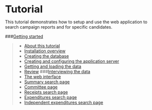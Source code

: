 <span style="font-size:25pt;">**Tutorial**</span>

This tutorial demonstrates how to setup and use the web application to search campaign reports and for specific candidates.

###[Getting started](tutorial/1_getting_started.md)
> * [About this tutorial](tutorial/1_getting_started.md#gs_about)
> * [Installation overview](tutorial/1_getting_started.md#gs_installation)
> * [Creating the database](tutorial/1_getting_started.md#gs_creating_database)
> * [Creating and configuring the application server](tutorial/1_getting_started.md#gs_create_server)
> * [Getting and loading the data](tutorial/1_getting_started.md#gs_get_load_data)
> * [Review](tutorial/1_getting_started.md#gs_review)
###[Interviewing the data](tutorial/2_interviewing_data.md)
> * [The web interface](tutorial/2_interviewing_data.md#intdata_web)
> * [Summary search page](tutorial/2_interviewing_data.md#intdata_web_summaries)
> * [Committee page](tutorial/2_interviewing_data.md#intdata_web_committee)
> * [Receipts search page](tutorial/2_interviewing_data.md#intdata_web_receipts)
> * [Expenditures search page](tutorial/2_interviewing_data.md#intdata_web_expends)
> * [Independent expenditures search page](tutorial/2_interviewing_data.md#intdata_web_ies)

